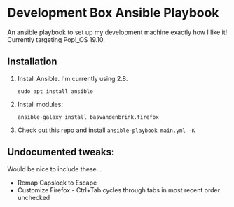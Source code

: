 # Development Box Ansible Playbook

An ansible playbook to set up my development machine exactly how I like it!
Currently targeting Pop!\_OS 19.10.

## Installation

1. Install Ansible. I'm currently using 2.8.
   ```
   sudo apt install ansible
   ```
2. Install modules:
   ```
   ansible-galaxy install basvandenbrink.firefox
   ```
3. Check out this repo and install `ansible-playbook main.yml -K`

## Undocumented tweaks:

Would be nice to include these...

- Remap Capslock to Escape
- Customize Firefox - Ctrl+Tab cycles through tabs in most recent order unchecked
